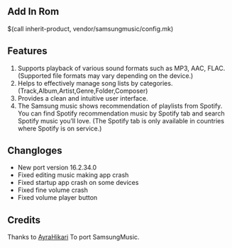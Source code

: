 ## Add In Rom

$(call inherit-product, vendor/samsungmusic/config.mk)

## Features
1. Supports playback of various sound formats such as MP3, AAC, FLAC.
 (Supported file formats may vary depending on the device.)
2. Helps to effectively manage song lists by categories.(Track,Album,Artist,Genre,Folder,Composer)
3. Provides a clean and intuitive user interface.
4. The Samsung music shows recommendation of playlists from Spotify. You can find Spotify recommendation music by Spotify tab and search Spotify music you’ll love.
(The Spotify tab is only available in countries where Spotify is on service.)

## Changloges
- New port version 16.2.34.0
- Fixed editing music making app crash
- Fixed startup app crash on some devices
- Fixed fine volume crash
- Fixed volume player button

## Credits

Thanks to [AyraHikari](https://github.com/AyraHikari/SamsungMusicPort.git) To port SamsungMusic.
